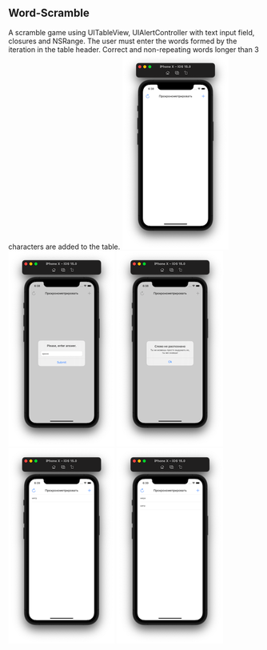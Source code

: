## Word-Scramble
A scramble game using UITableView, UIAlertController with text input field, closures and NSRange. 
The user must enter the words formed by the iteration in the table header. 
Correct and non-repeating words longer than 3 characters are added to the table.
![Screenshot001](https://github.com/ClearCut3000/Word-Scramble/blob/main/Word%20Scramble/Screenshots/scr001.png?raw=true)
![Screenshot002](https://github.com/ClearCut3000/Word-Scramble/blob/main/Word%20Scramble/Screenshots/scr002.png?raw=true)
![Screenshot003](https://github.com/ClearCut3000/Word-Scramble/blob/main/Word%20Scramble/Screenshots/scr003.png?raw=true)
![Screenshot004](https://github.com/ClearCut3000/Word-Scramble/blob/main/Word%20Scramble/Screenshots/scr004.png?raw=true)
![Screenshot005](https://github.com/ClearCut3000/Word-Scramble/blob/main/Word%20Scramble/Screenshots/scr005.png?raw=true)
